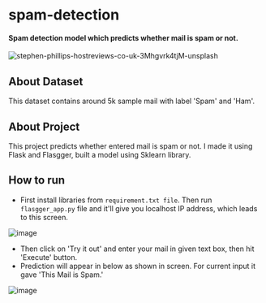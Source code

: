 # spam-detection
#### Spam detection model which predicts whether mail is spam or not.

![stephen-phillips-hostreviews-co-uk-3Mhgvrk4tjM-unsplash](https://user-images.githubusercontent.com/88129183/170872627-d3b8e473-d3a4-4ce8-ae29-7bcb79d7a153.jpg)

## About Dataset
This dataset contains around 5k sample mail with label 'Spam' and 'Ham'.

## About Project
This project predicts whether entered mail is spam or not. I made it using Flask and Flasgger, built a model using Sklearn library. 

## How to run
* First install libraries from `requirement.txt file`. Then run `flasgger_app.py` file and it'll give  you localhost IP address, which leads to this screen.

![image](https://user-images.githubusercontent.com/88129183/170879031-6f0ada32-21c4-4859-b0a4-f965defa994b.png)
* Then click on 'Try it out' and enter your mail in given text box, then hit 'Execute' button.
* Prediction will appear in below as  shown in screen. For current input it gave 'This Mail is Spam.'

![image](https://user-images.githubusercontent.com/88129183/170879222-57712ed9-1bda-4c93-a043-65e0b6aafb4b.png)
